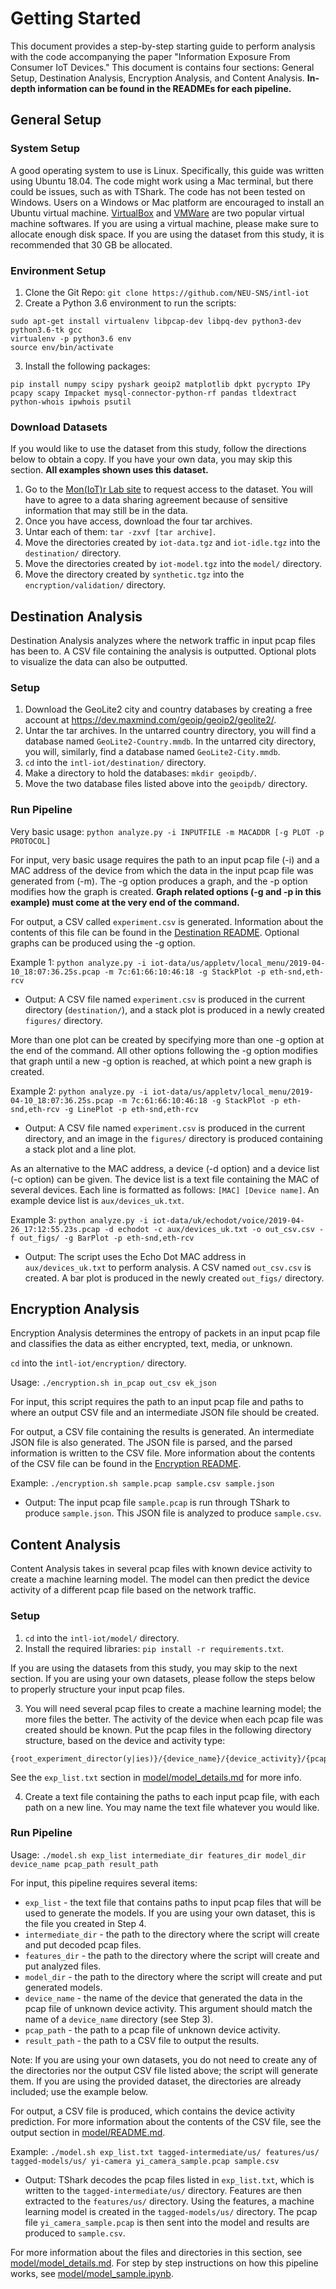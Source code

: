 # Getting Started
This document provides a step-by-step starting guide to perform analysis with the code accompanying the paper "Information Exposure From Consumer IoT Devices." This document is contains four sections: General Setup, Destination Analysis, Encryption Analysis, and Content Analysis. **In-depth information can be found in the READMEs for each pipeline.**

## General Setup
### System Setup
A good operating system to use is Linux. Specifically, this guide was written using Ubuntu 18.04. The code might work using a Mac terminal, but there could be issues, such as with TShark. The code has not been tested on Windows. Users on a Windows or Mac platform are encouraged to install an Ubuntu virtual machine. [VirtualBox](https://www.virtualbox.org/) and [VMWare](https://www.vmware.com/) are two popular virtual machine softwares. If you are using a virtual machine, please make sure to allocate enough disk space. If you are using the dataset from this study, it is recommended that 30 GB be allocated.

### Environment Setup
1) Clone the Git Repo: `git clone https://github.com/NEU-SNS/intl-iot`
2) Create a Python 3.6 environment to run the scripts:
```
sudo apt-get install virtualenv libpcap-dev libpq-dev python3-dev python3.6-tk gcc
virtualenv -p python3.6 env
source env/bin/activate
```
3) Install the following packages:
```
pip install numpy scipy pyshark geoip2 matplotlib dpkt pycrypto IPy pcapy scapy Impacket mysql-connector-python-rf pandas tldextract python-whois ipwhois psutil
```

### Download Datasets
If you would like to use the dataset from this study, follow the directions below to obtain a copy. If you have your own data, you may skip this section. **All examples shown uses this dataset.**

1) Go to the [Mon(IoT)r Lab site](https://moniotrlab.ccis.neu.edu/imc19/) to request access to the dataset. You will have to agree to a data sharing agreement because of sensitive information that may still be in the data.
2) Once you have access, download the four tar archives.
3) Untar each of them: `tar -zxvf [tar archive]`.
4) Move the directories created by `iot-data.tgz` and `iot-idle.tgz` into the `destination/` directory.
5) Move the directories created by `iot-model.tgz` into the `model/` directory.
6) Move the directory created by `synthetic.tgz` into the `encryption/validation/` directory.

## Destination Analysis
Destination Analysis analyzes where the network traffic in input pcap files has been to. A CSV file containing the analysis is outputted. Optional plots to visualize the data can also be outputted.

### Setup
1) Download the GeoLite2 city and country databases by creating a free account at https://dev.maxmind.com/geoip/geoip2/geolite2/.
2) Untar the tar archives. In the untarred country directory, you will find a database named `GeoLite2-Country.mmdb`. In the untarred city directory, you will, similarly, find a database named `GeoLite2-City.mmdb`.
3) `cd` into the `intl-iot/destination/` directory.
4) Make a directory to hold the databases: `mkdir geoipdb/`.
5) Move the two database files listed above into the `geoipdb/` directory.

### Run Pipeline
Very basic usage: `python analyze.py -i INPUTFILE -m MACADDR [-g PLOT -p PROTOCOL]`

For input, very basic usage requires the path to an input pcap file (-i) and a MAC address of the device from which the data in the input pcap file was generated from (-m). The -g option produces a graph, and the -p option modifies how the graph is created. **Graph related options (-g and -p in this example) must come at the very end of the command.**

For output, a CSV called `experiment.csv` is generated. Information about the contents of this file can be found in the [Destination README](./destination/README.md). Optional graphs can be produced using the -g option.

Example 1: `python analyze.py -i iot-data/us/appletv/local_menu/2019-04-10_18:07:36.25s.pcap -m 7c:61:66:10:46:18 -g StackPlot -p eth-snd,eth-rcv`
   - Output: A CSV file named `experiment.csv` is produced in the current directory (`destination/`), and a stack plot is produced in a newly created `figures/` directory.

More than one plot can be created by specifying more than one -g option at the end of the command. All other options following the -g option modifies that graph until a new -g option is reached, at which point a new graph is created.

Example 2: `python analyze.py -i iot-data/us/appletv/local_menu/2019-04-10_18:07:36.25s.pcap -m 7c:61:66:10:46:18 -g StackPlot -p eth-snd,eth-rcv -g LinePlot -p eth-snd,eth-rcv`
   - Output: A CSV file named `experiment.csv` is produced in the current directory, and an image in the `figures/` directory is produced containing a stack plot and a line plot.

As an alternative to the MAC address, a device (-d option) and a device list (-c option) can be given. The device list is a text file containing the MAC of several devices. Each line is formatted as follows: `[MAC] [Device name]`. An example device list is `aux/devices_uk.txt`.

Example 3: `python analyze.py -i iot-data/uk/echodot/voice/2019-04-26_17:12:55.23s.pcap -d echodot -c aux/devices_uk.txt -o out_csv.csv -f out_figs/ -g BarPlot -p eth-snd,eth-rcv`
   - Output: The script uses the Echo Dot MAC address in `aux/devices_uk.txt` to perform analysis. A CSV named `out_csv.csv` is created. A bar plot is produced in the newly created `out_figs/` directory.

## Encryption Analysis
Encryption Analysis determines the entropy of packets in an input pcap file and classifies the data as either encrypted, text, media, or unknown.

`cd` into the `intl-iot/encryption/` directory.

Usage: `./encryption.sh in_pcap out_csv ek_json`

For input, this script requires the path to an input pcap file and paths to where an output CSV file and an intermediate JSON file should be created.

For output, a CSV file containing the results is generated. An intermediate JSON file is also generated. The JSON file is parsed, and the parsed information is written to the CSV file. More information about the contents of the CSV file can be found in the [Encryption README](./encryption/README.md).

Example: `./encryption.sh sample.pcap sample.csv sample.json`
   - Output: The input pcap file `sample.pcap` is run through TShark to produce `sample.json`. This JSON file is analyzed to produce `sample.csv`.

## Content Analysis
Content Analysis takes in several pcap files with known device activity to create a machine learning model. The model can then predict the device activity of a different pcap file based on the network traffic.

### Setup
1) `cd` into the `intl-iot/model/` directory.
2) Install the required libraries: `pip install -r requirements.txt`.

If you are using the datasets from this study, you may skip to the next section. If you are using your own datasets, please follow the steps below to properly structure your input pcap files.

3) You will need several pcap files to create a machine learning model; the more files the better. The activity of the device when each pcap file was created should be known. Put the pcap files in the following directory structure, based on the device and activity type:
```
{root_experiment_director(y|ies)}/{device_name}/{device_activity}/{pcap_file}.pcap
```
See the `exp_list.txt` section in [model/model_details.md](model/model_details.md#exp_listtxt) for more info.

4) Create a text file containing the paths to each input pcap file, with each path on a new line. You may name the text file whatever you would like.

### Run Pipeline
Usage: `./model.sh exp_list intermediate_dir features_dir model_dir device_name pcap_path result_path`

For input, this pipeline requires several items:
- `exp_list` - the text file that contains paths to input pcap files that will be used to generate the models. If you are using your own dataset, this is the file you created in Step 4.
- `intermediate_dir` - the path to the directory where the script will create and put decoded pcap files.
- `features_dir` - the path to the directory where the script will create and put analyzed files.
- `model_dir` - the path to the directory where the script will create and put generated models.
- `device_name` - the name of the device that generated the data in the pcap file of unknown device activity. This argument should match the name of a `device_name` directory (see Step 3).
- `pcap_path` - the path to a pcap file of unknown device activity.
- `result_path` - the path to a CSV file to output the results.

Note: If you are using your own datasets, you do not need to create any of the directories nor the output CSV file listed above; the script will generate them. If you are using the provided dataset, the directories are already included; use the example below.

For output, a CSV file is produced, which contains the device activity prediction. For more information about the contents of the CSV file, see the output section in [model/README.md](model/README.md#output).

Example: `./model.sh exp_list.txt tagged-intermediate/us/ features/us/ tagged-models/us/ yi-camera yi_camera_sample.pcap sample.csv`
   - Output: TShark decodes the pcap files listed in `exp_list.txt`, which is written to the `tagged-intermediate/us/` directory. Features are then extracted to the `features/us/` directory. Using the features, a machine learning model is created in the `tagged-models/us/` directory. The pcap file `yi_camera_sample.pcap` is then sent into the model and results are produced to `sample.csv`.

For more information about the files and directories in this section, see [model/model_details.md](model/model_details.md). For step by step instructions on how this pipeline works, see [model/model_sample.ipynb](model/model_sample.ipynb).

